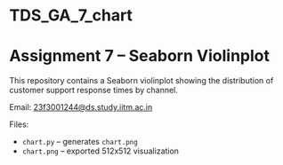 # TDS_GA_7_chart

# Assignment 7 – Seaborn Violinplot

This repository contains a Seaborn violinplot showing the distribution of customer support response times by channel.

Email: 23f3001244@ds.study.iitm.ac.in

Files:
- `chart.py` – generates `chart.png`
- `chart.png` – exported 512x512 visualization
